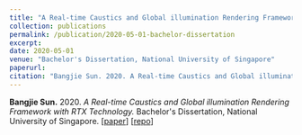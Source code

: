 ```yaml
---
title: "A Real-time Caustics and Global illumination Rendering Framework with RTX Technology"
collection: publications
permalink: /publication/2020-05-01-bachelor-dissertation
excerpt: 
date: 2020-05-01
venue: "Bachelor's Dissertation, National University of Singapore"
paperurl: 
citation: "Bangjie Sun. 2020. A Real-time Caustics and Global illumination Rendering Framework with RTX Technology. Bachelor's Dissertation, National University of Singapore."
---
```

**Bangjie Sun.** 2020. *A Real-time Caustics and Global illumination Rendering Framework with RTX Technology.* Bachelor's Dissertation, National University of Singapore. \[[paper](https://sunbangjie.github.io/academic-pages/files/FYP.pdf)\] \[[repo](https://github.com/SunBangjie/FYP-BidirectionalPathTracer)\]